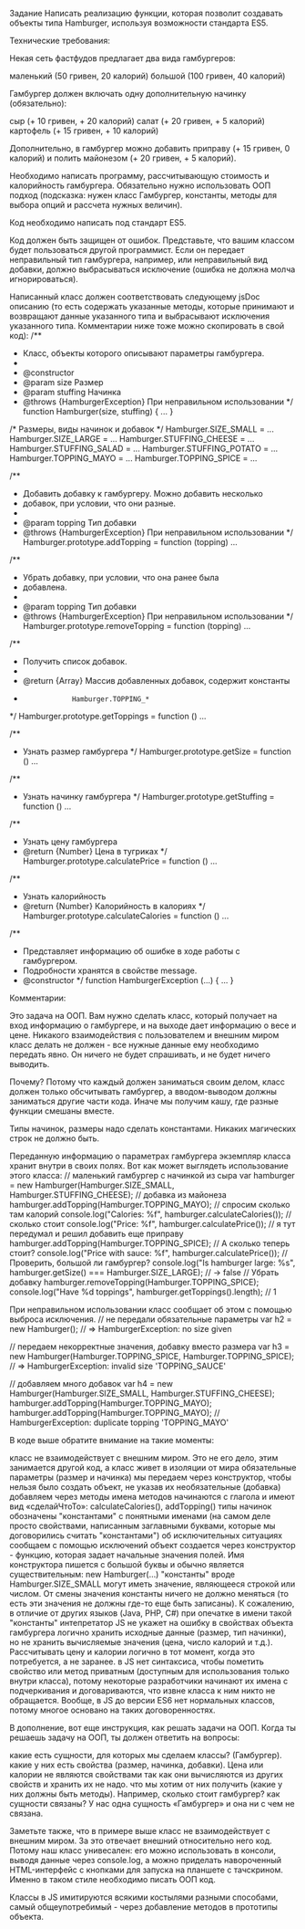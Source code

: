 Задание
Написать реализацию функции, которая позволит создавать объекты типа Hamburger, используя возможности стандарта ES5.

Технические требования:


Некая сеть фастфудов предлагает два вида гамбургеров:

маленький (50 гривен, 20 калорий)
большой (100 гривен, 40 калорий)



Гамбургер должен включать одну дополнительную начинку (обязательно):

сыр (+ 10 гривен, + 20 калорий)
салат (+ 20 гривен, + 5 калорий)
картофель (+ 15 гривен, + 10 калорий)



Дополнительно, в гамбургер можно добавить приправу (+ 15 гривен, 0 калорий) и полить майонезом (+ 20 гривен, + 5 калорий).


Необходимо написать программу, рассчитывающую стоимость и калорийность гамбургера. Обязательно нужно использовать ООП подход (подсказка: нужен класс Гамбургер, константы, методы для выбора опций и рассчета нужных величин).


Код необходимо написать под стандарт ES5.


Код должен быть защищен от ошибок. Представьте, что вашим классом будет пользоваться другой программист. Если он передает неправильный тип гамбургера, например, или неправильный вид добавки, должно выбрасываться исключение (ошибка не должна молча игнорироваться).


Написанный класс должен соответствовать следующему jsDoc описанию (то есть содержать указанные методы, которые принимают и возвращают данные указанного типа и выбрасывают исключения указанного типа. Комментарии ниже тоже можно скопировать в свой код):
/**
* Класс, объекты которого описывают параметры гамбургера. 
* 
* @constructor
* @param size        Размер
* @param stuffing    Начинка
* @throws {HamburgerException}  При неправильном использовании
*/
function Hamburger(size, stuffing) { ... } 

/* Размеры, виды начинок и добавок */
Hamburger.SIZE_SMALL = ...
Hamburger.SIZE_LARGE = ...
Hamburger.STUFFING_CHEESE = ...
Hamburger.STUFFING_SALAD = ...
Hamburger.STUFFING_POTATO = ...
Hamburger.TOPPING_MAYO = ...
Hamburger.TOPPING_SPICE = ...

/**
* Добавить добавку к гамбургеру. Можно добавить несколько
* добавок, при условии, что они разные.
* 
* @param topping     Тип добавки
* @throws {HamburgerException}  При неправильном использовании
*/
Hamburger.prototype.addTopping = function (topping) ...

/**
 * Убрать добавку, при условии, что она ранее была 
 * добавлена.
 * 
 * @param topping   Тип добавки
 * @throws {HamburgerException}  При неправильном использовании
 */
Hamburger.prototype.removeTopping = function (topping) ...

/**
 * Получить список добавок.
 *
 * @return {Array} Массив добавленных добавок, содержит константы
 *                 Hamburger.TOPPING_*
 */
Hamburger.prototype.getToppings = function () ...

/**
 * Узнать размер гамбургера
 */
Hamburger.prototype.getSize = function () ...

/**
 * Узнать начинку гамбургера
 */
Hamburger.prototype.getStuffing = function () ...

/**
 * Узнать цену гамбургера
 * @return {Number} Цена в тугриках
 */
Hamburger.prototype.calculatePrice = function () ...

/**
 * Узнать калорийность
 * @return {Number} Калорийность в калориях
 */
Hamburger.prototype.calculateCalories = function () ...

/**
 * Представляет информацию об ошибке в ходе работы с гамбургером. 
 * Подробности хранятся в свойстве message.
 * @constructor 
 */
function HamburgerException (...) { ... }



Комментарии:


Это задача на ООП. Вам нужно сделать класс, который получает на вход информацию о гамбургере, и на выходе дает информацию о весе и цене. Никакого взаимодействия с пользователем и внешним миром класс делать не должен - все нужные данные ему необходимо передать явно. Он ничего не будет спрашивать, и не будет ничего выводить.


Почему? Потому что каждый должен заниматься своим делом, класс должен только обсчитывать гамбургер, а вводом-выводом должны заниматься другие части кода. Иначе мы получим кашу, где разные функции смешаны вместе.


Типы начинок, размеры надо сделать константами. Никаких магических строк не должно быть.


Переданную информацию о параметрах гамбургера экземпляр класса хранит внутри в своих полях. Вот как может выглядеть использование этого класса:
// маленький гамбургер с начинкой из сыра
var hamburger = new Hamburger(Hamburger.SIZE_SMALL, Hamburger.STUFFING_CHEESE);
// добавка из майонеза
hamburger.addTopping(Hamburger.TOPPING_MAYO);
// спросим сколько там калорий
console.log("Calories: %f", hamburger.calculateCalories());
// сколько стоит
console.log("Price: %f", hamburger.calculatePrice());
// я тут передумал и решил добавить еще приправу
hamburger.addTopping(Hamburger.TOPPING_SPICE);
// А сколько теперь стоит? 
console.log("Price with sauce: %f", hamburger.calculatePrice());
// Проверить, большой ли гамбургер? 
console.log("Is hamburger large: %s", hamburger.getSize() === Hamburger.SIZE_LARGE); // -> false
// Убрать добавку
hamburger.removeTopping(Hamburger.TOPPING_SPICE);
console.log("Have %d toppings", hamburger.getToppings().length); // 1


При неправильном использовании класс сообщает об этом с помощью выброса исключения.
// не передали обязательные параметры
var h2 = new Hamburger(); // => HamburgerException: no size given

// передаем некорректные значения, добавку вместо размера
var h3 = new Hamburger(Hamburger.TOPPING_SPICE, Hamburger.TOPPING_SPICE); 
// => HamburgerException: invalid size 'TOPPING_SAUCE'

// добавляем много добавок
var h4 = new Hamburger(Hamburger.SIZE_SMALL, Hamburger.STUFFING_CHEESE);
hamburger.addTopping(Hamburger.TOPPING_MAYO);
hamburger.addTopping(Hamburger.TOPPING_MAYO); 
// HamburgerException: duplicate topping 'TOPPING_MAYO'



В коде выше обратите внимание на такие моменты:

класс не взаимодействует с внешним миром. Это не его дело, этим занимается другой код, а класс живет в изоляции от мира
обязательные параметры (размер и начинка) мы передаем через конструктор, чтобы нельзя было создать объект, не указав их
необязательные (добавка) добавляем через методы
имена методов начинаются с глагола и имеют вид «сделайЧтоТо»: calculateCalories(), addTopping()
типы начинок обозначены "константами" с понятными именами (на самом деле просто свойствами, написанным заглавными буквами, которые мы договорились считать "константами")
об исключительных ситуациях сообщаем с помощью исключений
объект создается через конструктор - функцию, которая задает начальные значения полей. Имя конструктора пишется с большой буквы и обычно является существительным: new Hamburger(...)
"константы" вроде Hamburger.SIZE_SMALL могут иметь значение, являющееся строкой или числом. От смены значения константы ничего не должно меняться (то есть эти значения не должны где-то еще быть записаны). К сожалению, в отличие от других языков (Java, PHP, C#) при опечатке в имени такой "константы" интепретатор JS не укажет на ошибку
в свойствах объекта гамбургера логично хранить исходные данные (размер, тип начинки), но не хранить вычисляемые значения (цена, число калорий и т.д.). Рассчитывать цену и калории логично в тот момент, когда это потребуется, а не заранее.
в JS нет синтаксиса, чтобы пометить свойство или метод приватным (доступным для использования только внутри класса), потому некоторые разработчики начинают их имена с подчеркивания и договариваются, что извне класса к ним никто не обращается. Вообще, в JS до версии ES6 нет нормальных классов, потому многое основано на таких договоренностях.



В дополнение, вот еще инструкция, как решать задачи на ООП. Когда ты решаешь задачу на ООП, ты должен ответить на вопросы:

какие есть сущности, для которых мы сделаем классы? (Гамбургер).
какие у них есть свойства (размер, начинка, добавки). Цена или калории не являются свойствами так как они вычисляются из других свойств и хранить их не надо.
что мы хотим от них получить (какие у них должны быть методы). Например, сколько стоит гамбургер?
как сущности связаны? У нас одна сущность «Гамбургер» и она ни с чем не связана.



Заметьте также, что в примере выше класс не взаимодействует с внешним миром. За это отвечает внешний относительно него код. Потому наш класс унивесален: его можно использовать в консоли, выводя данные через console.log, а можно приделать навороченный HTML-интерфейс с кнопками для запуска на планшете с тачскрином. Именно в таком стиле необходимо писать ООП код.


Классы в JS имитируются всякими костылями разными споcобами, самый общеупотребимый - через добавление методов в прототипы объекта.
